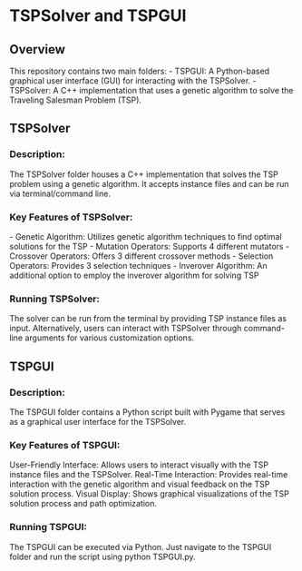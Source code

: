 <h1>TSPSolver and TSPGUI</h1>
<h2>Overview</h2>
This repository contains two main folders:
- TSPGUI: A Python-based graphical user interface (GUI) for interacting with the TSPSolver.
- TSPSolver: A C++ implementation that uses a genetic algorithm to solve the Traveling Salesman Problem (TSP).

<h2>TSPSolver</h2>
<h3>Description:</h3>
The TSPSolver folder houses a C++ implementation that solves the TSP problem using a genetic algorithm. It accepts instance files and can be run via terminal/command line.

<h3>Key Features of TSPSolver:</h3>
- Genetic Algorithm: Utilizes genetic algorithm techniques to find optimal solutions for the TSP
- Mutation Operators: Supports 4 different mutators
- Crossover Operators: Offers 3 different crossover methods
- Selection Operators: Provides 3 selection techniques
- Inverover Algorithm: An additional option to employ the inverover algorithm for solving TSP

<h3>Running TSPSolver:</h3>
The solver can be run from the terminal by providing TSP instance files as input.
Alternatively, users can interact with TSPSolver through command-line arguments for various customization options.

<h2>TSPGUI</h2>
<h3>Description:</h3>
The TSPGUI folder contains a Python script built with Pygame that serves as a graphical user interface for the TSPSolver.

<h3>Key Features of TSPGUI:</h3>
User-Friendly Interface: Allows users to interact visually with the TSP instance files and the TSPSolver.
Real-Time Interaction: Provides real-time interaction with the genetic algorithm and visual feedback on the TSP solution process.
Visual Display: Shows graphical visualizations of the TSP solution process and path optimization.
<h3>Running TSPGUI:</h3>
The TSPGUI can be executed via Python. Just navigate to the TSPGUI folder and run the script using python TSPGUI.py.
